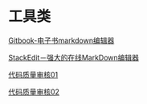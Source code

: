 # 工具类

[Gitbook-电子书markdown编辑器](https://www.gitbook.com)

[StackEdit－强大的在线MarkDown编辑器](https://stackedit.io)

[代码质量审核01](http://www.admin10000.com/document/6257.html)

[代码质量审核02](http://www.oschina.net/project/lang/22?tag=196)
